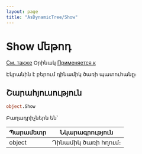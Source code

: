 ```yaml
---
layout: page
title: "AsDynamicTree/Show"
---
```



# Show մեթոդ

[См. также](../AsDynamicTree.md) Օրինակ [Применяется к](../AsDynamicTree.md) 

Էկրանին է բերում դինամիկ ծառի պատուհանը։

## Շարահյուսություն

``` vb
object.Show 
```

Բաղադրիչներն են՝

    
| Պարամետր | Նկարագրություն |
|--|--|
| object | Դինամիկ ծառի հղում։ |


